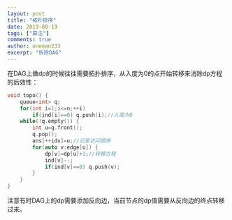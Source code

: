 ```yaml
---
layout: post
title: "拓扑排序"
date: 2019-08-19
tags: ["算法"]
comments: true
author: oneman233
excerpt: "拆除DAG"
---
```


在DAG上做dp的时候往往需要拓扑排序，从入度为0的点开始转移来消除dp方程的后效性：

```c++
void topo() {
    queue<int> q;
    for(int i=1;i<=n;++i)
        if(ind[i]==0) q.push(i);//入度为0
    while(!q.empty()) {
        int u=q.front();
        q.pop();
        ans[++idx]=u;//记录访问顺序
        for(auto v:edge[u]) {
            dp[v]=dp[u]+1;//转移方程
            ind[v]--;
            if(ind[v]==0) q.push(v);
        }
    }
}
```

注意有时DAG上的dp需要添加反向边，当前节点的dp值需要从反向边的终点转移过来。